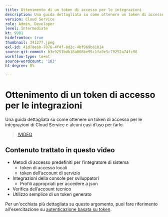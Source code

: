 ```yaml
---
title: Ottenimento di un token di accesso per le integrazioni
description: Una guida dettagliata su come ottenere un token di accesso per le integrazioni di Cloud Service e alcuni casi d’uso per farlo.
version: Cloud Service
role: Admin, Developer
level: Intermediate
kt: 9981
hidefromtoc: true
thumbnail: 341277.jpeg
exl-id: 41d78e6b-7076-4f4f-8d2c-4bf969b61024
source-git-commit: b3e9251bdb18a008be95c1fa9e5c79252a74fc98
workflow-type: tm+mt
source-wordcount: '103'
ht-degree: 0%

---
```


# Ottenimento di un token di accesso per le integrazioni

Una guida dettagliata su come ottenere un token di accesso per le integrazioni di Cloud Service e alcuni casi d’uso per farlo.

>[!VIDEO](https://video.tv.adobe.com/v/341277?quality=12&learn=on)

## Contenuto trattato in questo video

+ Metodi di accesso predefiniti per l’integratore di sistema
   + token di accesso locali
   + token dell’account di servizio
+ Integrazioni della console per sviluppatori
   + Profili appropriati per accedere a json
+ Verifica dell’account tecnico
+ Utilizzo semplice di un token generato

Per un&#39;occhiata più dettagliata su questo argomento, puoi fare riferimento all&#39;esercitazione su [autenticazione basata su token](/help/headless-tutorial/authentication/overview.md).
